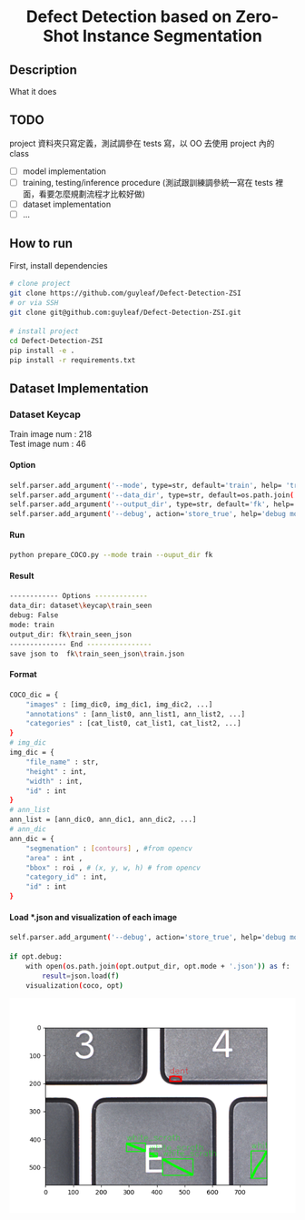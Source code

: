 <div align="center">

# Defect Detection based on Zero-Shot Instance Segmentation

</div>

## Description

What it does

## TODO
project 資料夾只寫定義，測試調參在 tests 寫，以 OO 去使用 project 內的 class
* [ ] model implementation
* [ ] training, testing/inference procedure (測試跟訓練調參統一寫在 tests 裡面，看要怎麼規劃流程才比較好做)
* [ ] dataset implementation
* [ ] ...

## How to run

First, install dependencies

```bash
# clone project
git clone https://github.com/guyleaf/Defect-Detection-ZSI
# or via SSH
git clone git@github.com:guyleaf/Defect-Detection-ZSI.git

# install project
cd Defect-Detection-ZSI
pip install -e .
pip install -r requirements.txt
```
## Dataset Implementation
### Dataset Keycap
Train image num : 218 <br>
Test image num : 46 <br>
#### Option
```bash
self.parser.add_argument('--mode', type=str, default='train', help= 'train or test')
self.parser.add_argument('--data_dir', type=str, default=os.path.join('dataset', 'keycap'), help='dataset folder')
self.parser.add_argument('--output_dir', type=str, default='fk', help='output folder')
self.parser.add_argument('--debug', action='store_true', help='debug mode true or false')
```
#### Run
```bash
python prepare_COCO.py --mode train --ouput_dir fk 
```
#### Result
```bash
------------ Options -------------
data_dir: dataset\keycap\train_seen
debug: False
mode: train
output_dir: fk\train_seen_json
-------------- End ----------------
save json to  fk\train_seen_json\train.json
```
#### Format
```bash
COCO_dic = {
    "images" : [img_dic0, img_dic1, img_dic2, ...]
    "annotations" : [ann_list0, ann_list1, ann_list2, ...]
    "categories" : [cat_list0, cat_list1, cat_list2, ...]
}
# img_dic
img_dic = {
    "file_name" : str,
    "height" : int,
    "width" : int,
    "id" : int
}
# ann_list
ann_list = [ann_dic0, ann_dic1, ann_dic2, ...]
# ann_dic
ann_dic = {
    "segmenation" : [contours] , #from opencv
    "area" : int ,
    "bbox" : roi , # (x, y, w, h) # from opencv
    "category_id" : int,
    "id" : int
}

```
#### Load *.json and visualization of each image
```bash
self.parser.add_argument('--debug', action='store_true', help='debug mode true or false')

if opt.debug:
    with open(os.path.join(opt.output_dir, opt.mode + '.json')) as f:
        result=json.load(f)
    visualization(coco, opt)
```
![alt text](https://github.com/guyleaf/Defect-Detection-ZSI/blob/master/scripts/example.png)
